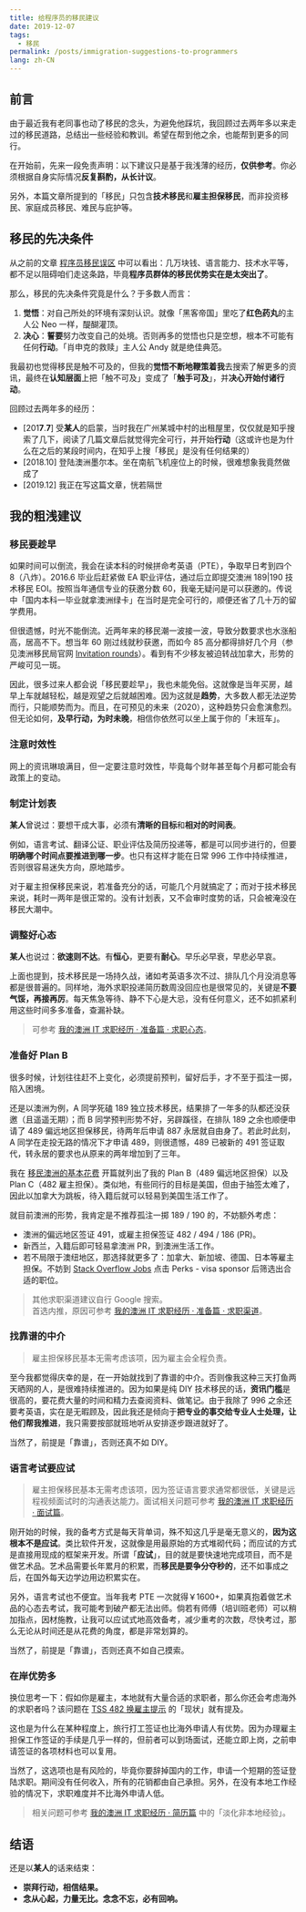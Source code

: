 ```yaml
---
title: 给程序员的移民建议
date: 2019-12-07
tags:
  - 移民
permalink: /posts/immigration-suggestions-to-programmers
lang: zh-CN
---
```


## 前言

由于最近我有老同事也动了移民的念头，为避免他踩坑，我回顾过去两年多以来走过的移民道路，总结出一些经验和教训。希望在帮到他之余，也能帮到更多的同行。

在开始前，先来一段免责声明：以下建议只是基于我浅薄的经历，**仅供参考**。你必须根据自身实际情况**反复斟酌，从长计议**。

另外，本篇文章所提到的「移民」只包含**技术移民**和**雇主担保移民**，而非投资移民、家庭成员移民、难民与庇护等。

## 移民的先决条件

从之前的文章 [程序员移民误区](../programmer-immigration-misconceptions/index.md) 中可以看出：几万块钱、语言能力、技术水平等，都不足以阻碍咱们走这条路，毕竟**程序员群体的移民优势实在是太突出了**。

那么，移民的先决条件究竟是什么？于多数人而言：

1. **觉悟**：对自己所处的环境有深刻认识。就像「黑客帝国」里吃了**红色药丸**的主人公 Neo 一样，醍醐灌顶。
2. **决心**：**誓要**努力改变自己的处境。否则再多的觉悟也只是空想，根本不可能有任何**行动**。「肖申克的救赎」主人公 Andy 就是绝佳典范。

我最初也觉得移民是触不可及的，但我的**觉悟不断地鞭策着我**去搜索了解更多的资讯，最终在**认知层面**上把「触不可及」变成了「**触手可及**」，并**决心开始付诸行动**。

回顾过去两年多的经历：

* [201**7**.**7**] 受**某人**的启蒙，当时我在广州某城中村的出租屋里，仅仅就是知乎搜索了几下，阅读了几篇文章后就觉得完全可行，并开始**行动**（这或许也是为什么在之后的某段时间内，在知乎上搜「移民」是没有任何结果的）
* [2018.10] 登陆澳洲墨尔本。坐在南航飞机座位上的时候，很难想象我竟然做成了
* [2019.12] 我正在写这篇文章，恍若隔世

## 我的粗浅建议

### 移民要趁早

如果时间可以倒流，我会在读本科的时候拼命考英语（PTE），争取早日考到四个 8（八炸）。2016.6 毕业后赶紧做 EA 职业评估，通过后立即提交澳洲 189|190 技术移民 EOI。按照当年通信专业的获邀分数 60，我毫无疑问是可以获邀的。传说中「国内本科一毕业就拿澳洲绿卡」在当时是完全可行的，顺便还省了几十万的留学费用。

但很遗憾，时光不能倒流。近两年来的移民潮一波接一波，导致分数要求也水涨船高，居高不下。想当年 60 刚过线就秒获邀，而如今 85 高分都得排好几个月（参见澳洲移民局官网 [Invitation rounds](https://immi.homeaffairs.gov.au/visas/working-in-australia/skillselect/invitation-rounds)）。看到有不少移友被迫转战加拿大，形势的严峻可见一斑。

因此，很多过来人都会说「移民要趁早」，我也未能免俗。这就像是当年买房，越早上车就越轻松，越是观望之后就越困难。因为这就是**趋势**，大多数人都无法逆势而行，只能顺势而为。而且，在可预见的未来（2020），这种趋势只会愈演愈烈。但无论如何，**及早行动，为时未晚**，相信你依然可以坐上属于你的「末班车」。

### 注意时效性

网上的资讯琳琅满目，但一定要注意时效性，毕竟每个财年甚至每个月都可能会有政策上的变动。

### 制定计划表

**某人**曾说过：要想干成大事，必须有**清晰的目标**和**相对的时间表**。

例如，语言考试、翻译公证、职业评估及简历投递等，都是可以同步进行的，但要**明确哪个时间点要推进到哪一步**。也只有这样才能在日常 996 工作中持续推进，否则很容易迷失方向，原地踏步。

对于雇主担保移民来说，若准备充分的话，可能几个月就搞定了；而对于技术移民来说，耗时一两年是很正常的。没有计划表，又不会审时度势的话，只会被淹没在移民大潮中。

### 调整好心态

**某人**也说过：**欲速则不达**。有**恒心**，更要有**耐心**。早乐必早衰，早悲必早哀。

上面也提到，技术移民是一场持久战，诸如考英语多次不过、排队几个月没消息等都是很普遍的。同样地，海外求职投递简历数周没回应也是很常见的，关键是**不要气馁，再接再厉**。每天焦急等待、静不下心是大忌，没有任何意义，还不如抓紧利用这些时间多多准备，查漏补缺。

> 可参考 [我的澳洲 IT 求职经历 · 准备篇 · 求职心态](../my-it-job-hunting-experience-in-australia/1-preparation/1-mentality.md)。

### 准备好 Plan B

很多时候，计划往往赶不上变化，必须提前预判，留好后手，才不至于孤注一掷，陷入困境。

还是以澳洲为例，A 同学死磕 189 独立技术移民，结果排了一年多的队都还没获邀（且遥遥无期）；而 B 同学预判形势不好，另辟蹊径，在排队 189 之余也顺便申请了 489 偏远地区担保移民，待两年后申请 887 永居就自由身了。若此时此刻，A 同学在走投无路的情况下才申请 489，则很遗憾，489 已被新的 491 签证取代，转永居的要求也从原来的两年增加到了三年。

我在 [移民澳洲的基本花费](../basic-costs-of-immigration-to-australia/index.md) 开篇就列出了我的 Plan B（489 偏远地区担保）以及 Plan C（482 雇主担保）。类似地，有些同行的目标是美国，但由于抽签太难了，因此以加拿大为跳板，待入籍后就可以轻易到美国生活工作了。

就目前澳洲的形势，我肯定是不推荐孤注一掷 189 / 190 的，不妨额外考虑：

* 澳洲的偏远地区签证 491，或雇主担保签证 482 / 494 / 186 (PR)。
* 新西兰，入籍后即可轻易拿澳洲 PR，到澳洲生活工作。
* 若不局限于澳纽地区，那选择就更多了：加拿大、新加坡、德国、日本等雇主担保。不妨到 [Stack Overflow Jobs](https://stackoverflow.com/jobs) 点击 Perks - visa sponsor 后筛选出合适的职位。

> 其他求职渠道建议自行 Google 搜索。  
> 首选内推，原因可参考 [我的澳洲 IT 求职经历 · 准备篇 · 求职渠道](../my-it-job-hunting-experience-in-australia/1-preparation/4-job-seek-channels.md)。

### 找靠谱的中介

> 雇主担保移民基本无需考虑该项，因为雇主会全程负责。

至今我都觉得庆幸的是，在一开始就找到了靠谱的中介。否则像我这种三天打鱼两天晒网的人，是很难持续推进的。因为如果是纯 DIY 技术移民的话，**资讯门槛**是很高的，要花费大量的时间和精力去查阅资料、做笔记。由于我除了 996 之余还要考英语，实在是无暇顾及，因此我还是倾向于**把专业的事交给专业人士处理，让他们帮我推进**，我只需要按部就班地听从安排逐步跟进就好了。

当然了，前提是「靠谱」，否则还真不如 DIY。

### 语言考试要应试

> 雇主担保移民基本无需考虑该项，因为签证语言要求通常都很低，关键是远程视频面试时的沟通表达能力。面试相关问题可参考 [我的澳洲 IT 求职经历 · 面试篇](../my-it-job-hunting-experience-in-australia/3-interviews/index.md)。

刚开始的时候，我的备考方式是每天背单词，殊不知这几乎是毫无意义的，**因为这根本不是应试**。类比软件开发，这就像是用最原始的方式堆砌代码；而应试的方式是直接用现成的框架来开发。所谓「**应试**」，目的就是要快速地完成项目，而不是做艺术品。艺术品需要长年累月的积累，而**移民是要争分夺秒的**，还不如事成之后，在国外每天边学边用边积累实在。

另外，语言考试也不便宜。当年我考 PTE 一次就得￥1600+，如果真抱着做艺术品的心态去考试，我可能考到破产都无法出师。倘若有师傅（培训班老师）可以稍加指点，因材施教，让我可以应试式地高效备考，减少重考的次数，尽快考过，那么无论从时间还是从花费的角度，都是非常划算的。

当然了，前提是「靠谱」，否则还真不如自己摸索。

### 在岸优势多

换位思考一下：假如你是雇主，本地就有大量合适的求职者，那么你还会考虑海外的求职者吗？该问题在 [TSS 482 换雇主提示](../tss-482-change-employer-tips/index.md) 的「现状」就有提及。

这也是为什么在某种程度上，旅行打工签证也比海外申请人有优势。因为办理雇主担保工作签证的手续是几乎一样的，但前者可以到场面试，还能立即上岗，之前申请签证的各项材料也可以复用。

当然了，这选项也是有风险的，毕竟你要辞掉国内的工作，申请一个短期的签证登陆求职。期间没有任何收入，所有的花销都由自己承担。另外，在没有本地工作经验的情况下，求职难度并不比海外申请人低。

> 相关问题可参考 [我的澳洲 IT 求职经历 · 简历篇](../my-it-job-hunting-experience-in-australia/2-resume/index.md) 中的「淡化非本地经验」。

## 结语

还是以**某人**的话来结束：

* **崇拜行动，相信结果。**
* **念从心起，力量无比。念念不忘，必有回响。**
